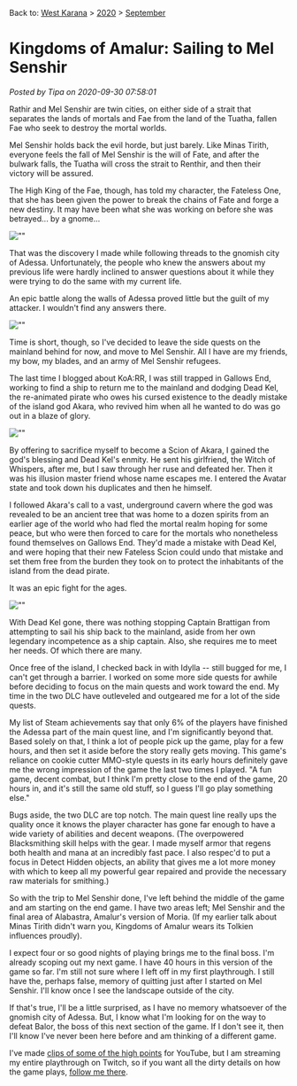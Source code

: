 Back to: [West Karana](/posts/westkarana.md) > [2020](/posts/2020/westkarana.md) > [September](./westkarana.md)
# Kingdoms of Amalur: Sailing to Mel Senshir

*Posted by Tipa on 2020-09-30 07:58:01*


Rathir and Mel Senshir are twin cities, on either side of a strait that separates the lands of mortals and Fae from the land of the Tuatha, fallen Fae who seek to destroy the mortal worlds.



Mel Senshir holds back the evil horde, but just barely. Like Minas Tirith, everyone feels the fall of Mel Senshir is the will of Fate, and after the bulwark falls, the Tuatha will cross the strait to Renthir, and then their victory will be assured.



The High King of the Fae, though, has told my character, the Fateless One, that she has been given the power to break the chains of Fate and forge a new destiny. It may have been what she was working on before she was betrayed... by a gnome...



![\"\"](\"https://chasingdings.com/wp-content/uploads/2020/09/20200929210824_1-1024x576.jpg\")

That was the discovery I made while following threads to the gnomish city of Adessa. Unfortunately, the people who knew the answers about my previous life were hardly inclined to answer questions about it while they were trying to do the same with my current life.



An epic battle along the walls of Adessa proved little but the guilt of my attacker. I wouldn't find any answers there.



![\"\"](\"https://chasingdings.com/wp-content/uploads/2020/09/20200929233620_1-1024x576.jpg\")

Time is short, though, so I've decided to leave the side quests on the mainland behind for now, and move to Mel Senshir. All I have are my friends, my bow, my blades, and an army of Mel Senshir refugees.



The last time I blogged about KoA:RR, I was still trapped in Gallows End, working to find a ship to return me to the mainland and dodging Dead Kel, the re-animated pirate who owes his cursed existence to the deadly mistake of the island god Akara, who revived him when all he wanted to do was go out in a blaze of glory.



![\"\"](\"https://chasingdings.com/wp-content/uploads/2020/09/20200928212914_1-1024x576.jpg\")

By offering to sacrifice myself to become a Scion of Akara, I gained the god's blessing and Dead Kel's enmity. He sent his girlfriend, the Witch of Whispers, after me, but I saw through her ruse and defeated her. Then it was his illusion master friend whose name escapes me. I entered the Avatar state and took down his duplicates and then he himself. 



I followed Akara's call to a vast, underground cavern where the god was revealed to be an ancient tree that was home to a dozen spirits from an earlier age of the world who had fled the mortal realm hoping for some peace, but who were then forced to care for the mortals who nonetheless found themselves on Gallows End. They'd made a mistake with Dead Kel, and were hoping that their new Fateless Scion could undo that mistake and set them free from the burden they took on to protect the inhabitants of the island from the dead pirate.



It was an epic fight for the ages.



![\"\"](\"https://chasingdings.com/wp-content/uploads/2020/09/20200928213504_1-1024x576.jpg\")

With Dead Kel gone, there was nothing stopping Captain Brattigan from attempting to sail his ship back to the mainland, aside from her own legendary incompetence as a ship captain. Also, she requires me to meet her needs. Of which there are many.





Once free of the island, I checked back in with Idylla -- still bugged for me, I can't get through a barrier. I worked on some more side quests for awhile before deciding to focus on the main quests and work toward the end. My time in the two DLC have outleveled and outgeared me for a lot of the side quests.



My list of Steam achievements say that only 6% of the players have finished the Adessa part of the main quest line, and I'm significantly beyond that. Based solely on that, I think a lot of people pick up the game, play for a few hours, and then set it aside before the story really gets moving. This game's reliance on cookie cutter MMO-style quests in its early hours definitely gave me the wrong impression of the game the last two times I played. \"A fun game, decent combat, but I think I'm pretty close to the end of the game, 20 hours in, and it's still the same old stuff, so I guess I'll go play something else.\"



Bugs aside, the two DLC are top notch. The main quest line really ups the quality once it knows the player character has gone far enough to have a wide variety of abilities and decent weapons. (The overpowered Blacksmithing skill helps with the gear. I made myself armor that regens both health and mana at an incredibly fast pace. I also respec'd to put a focus in Detect Hidden objects, an ability that gives me a lot more money with which to keep all my powerful gear repaired and provide the necessary raw materials for smithing.)





So with the trip to Mel Senshir done, I've left behind the middle of the game and am starting on the end game. I have two areas left; Mel Senshir and the final area of Alabastra, Amalur's version of Moria. (If my earlier talk about Minas Tirith didn't warn you, Kingdoms of Amalur wears its Tolkien influences proudly).



I expect four or so good nights of playing brings me to the final boss. I'm already scoping out my next game. I have 40 hours in this version of the game so far. I'm still not sure where I left off in my first playthrough. I still have the, perhaps false, memory of quitting just after I started on Mel Senshir. I'll know once I see the landscape outside of the city.



If that's true, I'll be a little surprised, as I have no memory whatsoever of the gnomish city of Adessa. But, I know what I'm looking for on the way to defeat Balor, the boss of this next section of the game. If I don't see it, then I'll know I've never been here before and am thinking of a different game.



I've made [clips of some of the high points](\"https://www.youtube.com/user/tipadaknife\") for YouTube, but I am streaming my entire playthrough on Twitch, so if you want all the dirty details on how the game plays, [follow me there](\"https://www.twitch.tv/tipa16384\").




